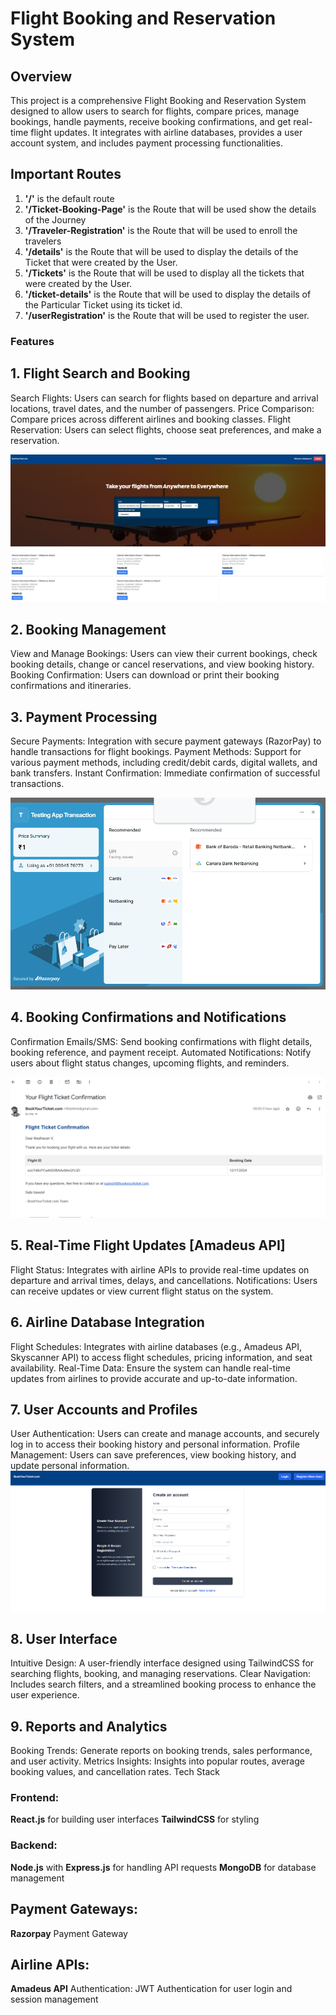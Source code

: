 # Flight Booking and Reservation System
## Overview
This project is a comprehensive Flight Booking and Reservation System designed to allow users to search for flights, compare prices, manage bookings, handle payments, receive booking confirmations, and get real-time flight updates. It integrates with airline databases, provides a user account system, and includes payment processing functionalities.



## Important Routes

1. **'/'** is the default route
2. **'/Ticket-Booking-Page'** is the Route that will be used show the details of the Journey
3. **'/Traveler-Registration'** is the Route that will be used to enroll the travelers
4. **'/details'** is the Route that will be used to display the details of the Ticket that were created by the User.
5. **'/Tickets'** is the Route that will be used to display all the tickets that were created by the User.
6. **'/ticket-details'** is the Route that will be used to display the details of the Particular Ticket using its ticket id.
7. **'/userRegistration'** is the Route that will be used to register the user. 


### Features
## 1. Flight Search and Booking
Search Flights: Users can search for flights based on departure and arrival locations, travel dates, and the number of passengers.
Price Comparison: Compare prices across different airlines and booking classes.
Flight Reservation: Users can select flights, choose seat preferences, and make a reservation.



![Home Screen Search](./Images/Home%20Screen%20Search.png)




## 2. Booking Management
View and Manage Bookings: Users can view their current bookings, check booking details, change or cancel reservations, and view booking history.
Booking Confirmation: Users can download or print their booking confirmations and itineraries.




## 3. Payment Processing
Secure Payments: Integration with secure payment gateways (RazorPay) to handle transactions for flight bookings.
Payment Methods: Support for various payment methods, including credit/debit cards, digital wallets, and bank transfers.
Instant Confirmation: Immediate confirmation of successful transactions.

![Payment Integration](./Images/Payment%20Integrationi.png)


## 4. Booking Confirmations and Notifications
Confirmation Emails/SMS: Send booking confirmations with flight details, booking reference, and payment receipt.
Automated Notifications: Notify users about flight status changes, upcoming flights, and reminders.

![Email  Confirmation](./Images/Email%20SS.png)


## 5. Real-Time Flight Updates [Amadeus API]
Flight Status: Integrates with airline APIs to provide real-time updates on departure and arrival times, delays, and cancellations.
Notifications: Users can receive updates or view current flight status on the system.
## 6. Airline Database Integration
Flight Schedules: Integrates with airline databases (e.g., Amadeus API, Skyscanner API) to access flight schedules, pricing information, and seat availability.
Real-Time Data: Ensure the system can handle real-time updates from airlines to provide accurate and up-to-date information.
## 7. User Accounts and Profiles
User Authentication: Users can create and manage accounts, and securely log in to access their booking history and personal information.
Profile Management: Users can save preferences, view booking history, and update personal information.
![Account   Creation ](./Images/Registration%20of%20User.png)

## 8. User Interface
Intuitive Design: A user-friendly interface designed using TailwindCSS for searching flights, booking, and managing reservations.
Clear Navigation: Includes search filters, and a streamlined booking process to enhance the user experience.
## 9. Reports and Analytics
Booking Trends: Generate reports on booking trends, sales performance, and user activity.
Metrics Insights: Insights into popular routes, average booking values, and cancellation rates.
Tech Stack
### Frontend:
**React.js** for building user interfaces
**TailwindCSS** for styling
### Backend:
**Node.js** with **Express.js** for handling API requests
**MongoDB** for database management
## Payment Gateways:
**Razorpay** Payment    Gateway
## Airline APIs:
**Amadeus API**
Authentication:
JWT Authentication for user login and session management